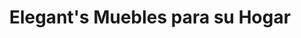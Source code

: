 ---
title: "Elegant's Muebles para su Hogar"
url: /quito/elegants-muebles-para-su-hogar/
shop: Möbel
---
